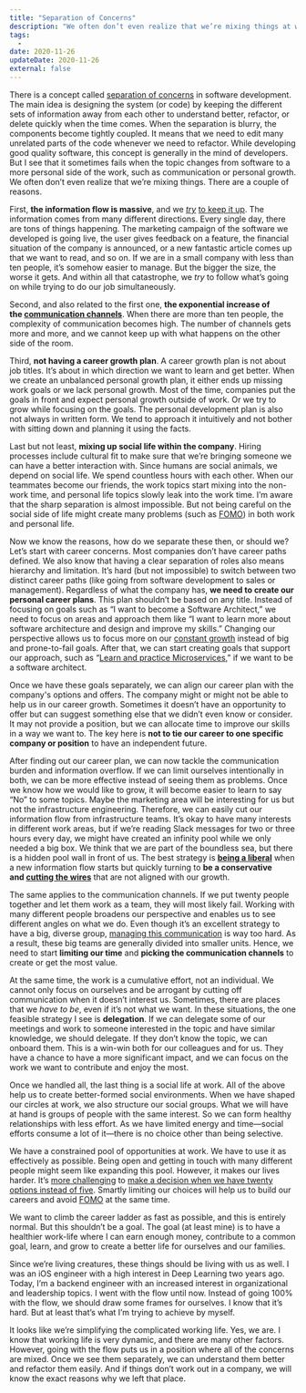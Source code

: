 ```yaml
---
title: "Separation of Concerns"
description: "We often don’t even realize that we’re mixing things at work. There are a couple of reasons and strategies we can follow."
tags:
  -
date: 2020-11-26
updateDate: 2020-11-26
external: false
---
```


There is a concept called [separation of concerns](https://en.wikipedia.org/wiki/Separation_of_concerns) in software development. The main idea is designing the system (or code) by keeping the different sets of information away from each other to understand better, refactor, or delete quickly when the time comes. When the separation is blurry, the components become tightly coupled. It means that we need to edit many unrelated parts of the code whenever we need to refactor. While developing good quality software, this concept is generally in the mind of developers. But I see that it sometimes fails when the topic changes from software to a more personal side of the work, such as communication or personal growth. We often don’t even realize that we’re mixing things. There are a couple of reasons.

First, **the information flow is massive**, and we _[try](/prioritization-skills-for-senior-and-staff-software-engineers/)_ [to keep it up](/prioritization-skills-for-senior-and-staff-software-engineers). The information comes from many different directions. Every single day, there are tons of things happening. The marketing campaign of the software we developed is going live, the user gives feedback on a feature, the financial situation of the company is announced, or a new fantastic article comes up that we want to read, and so on. If we are in a small company with less than ten people, it’s somehow easier to manage. But the bigger the size, the worse it gets. And within all that catastrophe, we _try_ to follow what’s going on while trying to do our job simultaneously.

Second, and also related to the first one, **the exponential increase of the [communication channels](https://project-management.info/number-of-communication-channels-pmp-formula-calculator/)**. When there are more than ten people, the complexity of communication becomes high. The number of channels gets more and more, and we cannot keep up with what happens on the other side of the room.

Third, **not having a career growth plan**. A career growth plan is not about job titles. It’s about in which direction we want to learn and get better. When we create an unbalanced personal growth plan, it either ends up missing work goals or we lack personal growth. Most of the time, companies put the goals in front and expect personal growth outside of work. Or we try to grow while focusing on the goals. The personal development plan is also not always in written form. We tend to approach it intuitively and not bother with sitting down and planning it using the facts.

Last but not least, **mixing up social life within the company**. Hiring processes include cultural fit to make sure that we’re bringing someone we can have a better interaction with. Since humans are social animals, we depend on social life. We spend countless hours with each other. When our teammates become our friends, the work topics start mixing into the non-work time, and personal life topics slowly leak into the work time. I’m aware that the sharp separation is almost impossible. But not being careful on the social side of life might create many problems (such as [FOMO](https://en.wikipedia.org/wiki/Fear_of_missing_out)) in both work and personal life.

Now we know the reasons, how do we separate these then, or should we? Let’s start with career concerns. Most companies don’t have career paths defined. We also know that having a clear separation of roles also means hierarchy and limitation. It’s hard (but not impossible) to switch between two distinct career paths (like going from software development to sales or management). Regardless of what the company has, **we need to create our personal career plans**. This plan shouldn’t be based on any title. Instead of focusing on goals such as “I want to become a Software Architect,” we need to focus on areas and approach them like “I want to learn more about software architecture and design and improve my skills.” Changing our perspective allows us to focus more on our [constant growth](/growth-with-systematic-bliss) instead of big and prone-to-fail goals. After that, we can start creating goals that support our approach, such as “[Learn and practice Microservices](/books/microservices-and-their-benefits),” if we want to be a software architect.

Once we have these goals separately, we can align our career plan with the company's options and offers. The company might or might not be able to help us in our career growth. Sometimes it doesn’t have an opportunity to offer but can suggest something else that we didn’t even know or consider. It may not provide a position, but we can allocate time to improve our skills in a way we want to. The key here is **not to tie our career to one specific company or position** to have an independent future.

After finding out our career plan, we can now tackle the communication burden and information overflow. If we can limit ourselves intentionally in both, we can be more effective instead of seeing them as problems. Once we know how we would like to grow, it will become easier to learn to say “No” to some topics. Maybe the marketing area will be interesting for us but not the infrastructure engineering. Therefore, we can easily cut our information flow from infrastructure teams. It’s okay to have many interests in different work areas, but if we’re reading Slack messages for two or three hours every day, we might have created an infinity pool while we only needed a big box. We think that we are part of the boundless sea, but there is a hidden pool wall in front of us. The best strategy is **[being a liberal](/prioritization-skills-for-senior-and-staff-software-engineers)** when a new information flow starts but quickly turning to **be a conservative and [cutting the wires](/deciding-on-what-you-should-focus-on-next)** that are not aligned with our growth.

The same applies to the communication channels. If we put twenty people together and let them work as a team, they will most likely fail. Working with many different people broadens our perspective and enables us to see different angles on what we do. Even though it’s an excellent strategy to have a big, diverse group, [managing this communication](/managing-partially-distributed-teams) is way too hard. As a result, these big teams are generally divided into smaller units. Hence, we need to start **limiting our time** and **picking the communication channels** to create or get the most value.

At the same time, the work is a cumulative effort, not an individual. We cannot only focus on ourselves and be arrogant by cutting off communication when it doesn’t interest us. Sometimes, there are places that we _have to be_, even if it’s not what we want. In these situations, the one feasible strategy I see is **delegation**. If we can delegate some of our meetings and work to someone interested in the topic and have similar knowledge, we should delegate. If they don’t know the topic, we can onboard them. This is a win-win both for our colleagues and for us. They have a chance to have a more significant impact, and we can focus on the work we want to contribute and enjoy the most.

Once we handled all, the last thing is a social life at work. All of the above help us to create better-formed social environments. When we have shaped our circles at work, we also structure our social groups. What we will have at hand is groups of people with the same interest. So we can form healthy relationships with less effort. As we have limited energy and time—social efforts consume a lot of it—there is no choice other than being selective.

We have a constrained pool of opportunities at work. We have to use it as effectively as possible. Being open and getting in touch with many different people might seem like expanding this pool. However, it makes our lives harder. It’s [more challenging](https://www.nytimes.com/2010/02/27/your-money/27shortcuts.html) to [make a decision when we have twenty options instead of five](/deciding-on-what-you-should-focus-on-next). Smartly limiting our choices will help us to build our careers and avoid [FOMO](https://en.wikipedia.org/wiki/Fear_of_missing_out) at the same time.

We want to climb the career ladder as fast as possible, and this is entirely normal. But this shouldn’t be a goal. The goal (at least mine) is to have a healthier work-life where I can earn enough money, contribute to a common goal, learn, and grow to create a better life for ourselves and our families.

Since we’re living creatures, these things should be living with us as well. I was an iOS engineer with a high interest in Deep Learning two years ago. Today, I’m a backend engineer with an increased interest in organizational and leadership topics. I went with the flow until now. Instead of going 100% with the flow, we should draw some frames for ourselves. I know that it’s hard. But at least that’s what I’m trying to achieve by myself.

It looks like we’re simplifying the complicated working life. Yes, we are. I know that working life is very dynamic, and there are many other factors. However, going with the flow puts us in a position where all of the concerns are mixed. Once we see them separately, we can understand them better and refactor them easily. And if things don’t work out in a company, we will know the exact reasons why we left that place.